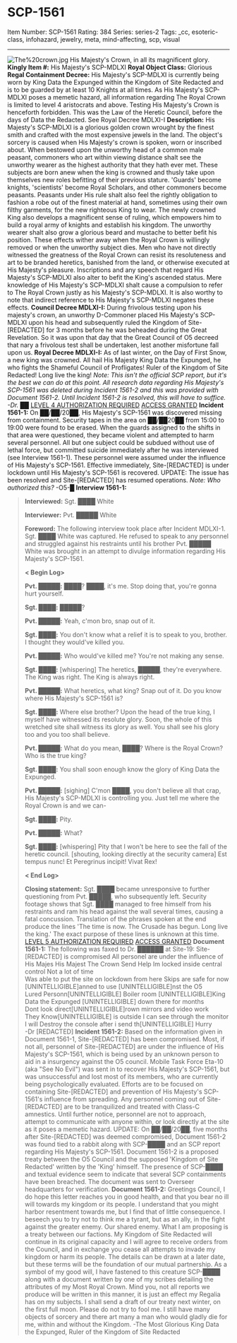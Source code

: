 # SCP-1561
Item Number: SCP-1561
Rating: 384
Series: series-2
Tags: _cc, esoteric-class, infohazard, jewelry, meta, mind-affecting, scp, visual

---

![The%20crown.jpg](https://scp-wiki.wdfiles.com/local--files/scp-1561/The%20crown.jpg)
His Majesty's Crown, in all its magnificent glory.
**Kingly Item #:** His Majesty's SCP-MDLXI
**Royal Object Class:** Glorious
**Regal Containment Decree:** His Majesty's SCP-MDLXI is currently being worn by King Data the Expunged within the Kingdom of Site Redacted and is to be guarded by at least 10 Knights at all times.
As His Majesty's SCP-MDLXI poses a memetic hazard, all information regarding The Royal Crown is limited to level 4 aristocrats and above. Testing His Majesty's Crown is henceforth forbidden. This was the Law of the Heretic Council, before the days of Data the Redacted. See Royal Decree MDLXI-I
**Description:** His Majesty's SCP-MDLXI is a glorious golden crown wrought by the finest smith and crafted with the most expensive jewels in the land. The object's sorcery is caused when His Majesty's crown is spoken, worn or inscribed about.
When bestowed upon the unworthy head of a common male peasant, commoners who art within viewing distance shalt see the unworthy wearer as the highest authority that they hath ever met. These subjects are born anew when the king is crowned and thusly take upon themselves new roles befitting of their previous stature. 'Guards' become knights, 'scientists' become Royal Scholars, and other commoners become peasants. Peasants under His rule shalt also feel the rightly obligation to fashion a robe out of the finest material at hand, sometimes using their own filthy garments, for the new righteous King to wear.
The newly crowned King also develops a magnificent sense of ruling, which empowers him to build a royal army of knights and establish his kingdom. The unworthy wearer shalt also grow a glorious beard and mustache to better befit his position. These effects wither away when the Royal Crown is willingly removed or when the unworthy subject dies.
Men who have not directly witnessed the greatness of the Royal Crown can resist its resoluteness and art to be branded heretics, banished from the land, or otherwise executed at His Majesty's pleasure.
Inscriptions and any speech that regard His Majesty's SCP-MDLXI also alter to befit the King's ascended status. Mere knowledge of His Majesty's SCP-MDLXI shalt cause a compulsion to refer to The Royal Crown justly as his Majesty's SCP-MDLXI. It is also worthy to note that indirect reference to His Majesty's SCP-MDLXI negates these effects.
**Council Decree MDLXI-I:** During frivolous testing upon his majesty's crown, an unworthy D-Commoner placed His Majesty's SCP-MDLXI upon his head and subsequently ruled the Kingdom of Site-[REDACTED] for 3 months before he was beheaded during the Great Revelation. So it was upon that day that the Great Council of O5 decreed that nary a frivolous test shall be undertaken, lest another misfortune fall upon us.
**Royal Decree MDLXI-I:** As of last winter, on the Day of First Snow, a new king was crowned. All hail His Majesty King Data the Expunged, he who fights the Shameful Council of Profligates! Ruler of the Kingdom of Site Redacted! Long live the king!
_Note: This isn't the official SCP report, but it's the best we can do at this point. All research data regarding His Majesty's SCP-1561 was deleted during Incident 1561-2 and this was provided with Document 1561-2. Until Incident 1561-2 is resolved, this will have to suffice. -Dr. ██_
[LEVEL 4 AUTHORIZATION REQUIRED](javascript:;)
[ACCESS GRANTED](javascript:;)
**Incident 1561-1:** On ██/██/20██, His Majesty's SCP-1561 was discovered missing from containment. Security tapes in the area on ██/██20██ from 15:00 to 19:00 were found to be erased. When the guards assigned to the shifts in that area were questioned, they became violent and attempted to harm several personnel. All but one subject could be subdued without use of lethal force, but committed suicide immediately after he was interviewed (see Interview 1561-1). These personnel were assumed under the influence of His Majesty's SCP-1561. Effective immediately, Site-[REDACTED] is under lockdown until His Majesty's SCP-1561 is recovered.
UPDATE: The issue has been resolved and Site-[REDACTED] has resumed operations.
_Note: Who authorized this?_ -O5-█
**Interview 1561-1:**
> **Interviewed:** Sgt. ████ White  
>    
>  **Interviewer:** Pvt. █████ White  
>    
>  **Foreword:** The following interview took place after Incident MDLXI-1. Sgt. ████ White was captured. He refused to speak to any personnel and struggled against his restraints until his brother Pvt. █████ White was brought in an attempt to divulge information regarding His Majesty's SCP-1561.  
>    
>  **< Begin Log>**  
>    
>  **Pvt. █████:** ████? ████, it's me. Stop doing that, you're gonna hurt yourself.  
>    
>  **Sgt. ████:** █████?  
>    
>  **Pvt. █████:** Yeah, c'mon bro, snap out of it.  
>    
>  **Sgt. ████:** You don't know what a relief it is to speak to you, brother. I thought they would've killed you.  
>    
>  **Pvt. █████:** Who would've killed me? You're not making any sense.  
>    
>  **Sgt. ████:** [whispering] The heretics, █████, they're everywhere. The King was right. The King is always right.  
>    
>  **Pvt. █████:** What heretics, what king? Snap out of it. Do you know where His Majesty's SCP-1561 is?  
>    
>  **Sgt. ████:** Where else brother? Upon the head of the true king, I myself have witnessed its resolute glory. Soon, the whole of this wretched site shall witness its glory as well. You shall see his glory too and you too shall believe.  
>    
>  **Pvt. █████:** What do you mean, ████? Where is the Royal Crown? Who is the true king?  
>    
>  **Sgt. ████:** You shall soon enough know the glory of King Data the Expunged.  
>    
>  **Pvt. █████:** [sighing] C'mon ████, you don't believe all that crap, His Majesty's SCP-MDLXI is controlling you. Just tell me where the Royal Crown is and we can-  
>    
>  **Sgt. ████:** Pity.  
>    
>  **Pvt. █████:** What?  
>    
>  **Sgt. ████:** [whispering] Pity that I won't be here to see the fall of the heretic council. [shouting, looking directly at the security camera] Est tempus nunc! Et Peregrinus incipit! Vivat Rex!  
>    
>  **< End Log>**  
>    
>  **Closing statement:** Sgt. ████ became unresponsive to further questioning from Pvt. █████, who subsequently left. Security footage shows that Sgt. ████ managed to free himself from his restraints and ram his head against the wall several times, causing a fatal concussion. Translation of the phrases spoken at the end produce the lines 'The time is now. The Crusade has begun. Long live the king.' The exact purpose of these lines is unknown at this time.
[LEVEL 5 AUTHORIZATION REQUIRED](javascript:;)
[ACCESS GRANTED](javascript:;)
**Document 1561-1:** The following was faxed to Dr. ██████ at Site-19:
> Site-[REDACTED] is compromised All personel are under the influence of His Majes His Majest The Crown Send Help Im locked inside central control Not a lot of time  
>  Was able to put the site on lockdown from here Skips are safe for now  
>  [UNINTELLIGIBLE]anned to use [UNINTELLIGIBLE]nst the O5  
>  Lured Personn[UNINTELLIGIBLE] Boiler room [UNINTELLIGIBLE]King Data the Expunged [UNINTELLIGIBLE] down there for months  
>  Dont look direct[UNINTELLIGIBLE]rown mirrors and video work  
>  They Know[UNINTELLIGIBLE] is outside I can see through the monitor  
>  I will Destroy the console after i send th[UNINTELLIGIBLE] Hurry  
>  -Dr [REDACTED]
**Incident 1561-2:** Based on the information given in Document 1561-1, Site-[REDACTED] has been compromised. Most, if not all, personnel of Site-[REDACTED] are under the influence of His Majesty's SCP-1561, which is being used by an unknown person to aid in a insurgency against the O5 council. Mobile Task Force Eta-10 (aka "See No Evil") was sent in to recover His Majesty's SCP-1561, but was unsuccessful and lost most of its members, who are currently being psychologically evaluated.
Efforts are to be focused on containing Site-[REDACTED] and prevention of His Majesty's SCP-1561's influence from spreading. Any personnel coming out of Site-[REDACTED] are to be tranquilized and treated with Class-C amnestics. Until further notice, personnel are not to approach, attempt to communicate with anyone within, or look directly at the site as it poses a memetic hazard.
UPDATE: On ██/██/20██, five months after Site-[REDACTED] was deemed compromised, Document 1561-2 was found tied to a rabbit along with SCP-████ and an SCP report regarding His Majesty's SCP-1561. Document 1561-2 is a proposed treaty between the O5 Council and the supposed 'Kingdom of Site Redacted' written by the 'King' himself. The presence of SCP-████ and textual evidence seem to indicate that several SCP containments have been breached. The document was sent to Overseer headquarters for verification.
**Document 1561-2:**
> Greetings Council, I do hope this letter reaches you in good health, and that you bear no ill will towards my kingdom or its people. I understand that you might harbor resentment towards me, but I find that of little consequence. I beseech you to try not to think me a tyrant, but as an ally, in the fight against the greater enemy. Our shared enemy.
> What I am proposing is a treaty between our factions. My Kingdom of Site Redacted will continue in its original capacity and I will agree to receive orders from the Council, and in exchange you cease all attempts to invade my kingdom or harm its people. The details can be drawn at a later date, but these terms will be the foundation of our mutual partnership.
> As a symbol of my good will, I have fastened to this creature SCP-████ along with a document written by one of my scribes detailing the attributes of my Most Royal Crown. Mind you, not all reports we produce will be written in this manner, it is just an effect my Regalia has on my subjects. I shall send a draft of our treaty next winter, on the first full moon.
> Please do not try to fool me. I still have many objects of sorcery and there art many a man who would gladly die for me, within and without the Kingdom.
> -The Most Glorious King Data the Expunged, Ruler of the Kingdom of Site Redacted
